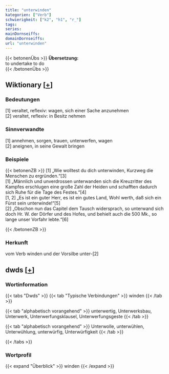 ```yaml
---
title: "unterwinden"
kategorien: ["Verb"]
schwierigkeit: ["k2", "h1", "r_"]
tags:
series:
mainDornseiffs:
domainDornseiffs:
url: "unterwinden"
---
```


{{< betonenÜbs >}}
**Übersetzung:**  
to undertake to do  
{{< /betonenÜbs >}}

## Wiktionary [[+](https://de.wiktionary.org/wiki/unterwinden)]

### Bedeutungen
[1] veraltet, reflexiv: wagen, sich einer Sache anzunehmen  
[2] veraltet, reflexiv: in Besitz nehmen  

### Sinnverwandte
[1] annehmen, sorgen, trauen, unterwerfen, wagen  
[2] aneignen, in seine Gewalt bringen  

### Beispiele
{{< betonenZB >}}
[1] „Wie wolltest du dich unterwinden, Kurzweg die Menschen zu ergründen.“[3]  
[1] „Männlich und unverdrossen unterwanden sich die Kreuzritter des Kampfes erschlugen eine große Zahl der Heiden und schafften dadurch sich Ruhe für die Tage des Festes.“[4]  
[1, 2] „Es ist ein guter Herr, es ist ein gutes Land, Wohl werth, daß sich ein Fürst sein unterwinde!“[5]  
[2] „Obschon nun das Capitel dem Tausch widersprach, so unterwand sich doch Hr. W. der Dörfer und des Hofes, und behielt auch die 500 Mk., so lange unser Vorfahr lebte.“[6]  

{{< /betonenZB >}}
### Herkunft
vom Verb winden und der Vorsilbe unter-[2]  



## dwds [[+](https://www.dwds.de/wb/unterwinden)]

### Wortinformation
{{< tabs "Dwds" >}}
{{< tab "Typische Verbindungen" >}}
winden
{{< /tab >}}

{{< tab "alphabetisch vorangehend" >}}
unterwertig, Unterwerksbau, Unterwerk, Unterwerfungsklausel, Unterwerfungsgeste
{{< /tab >}}

{{< tab "alphabetisch vorangehend" >}}
Unterwolle, unterwühlen, Unterwühlung, unterwürfig, Unterwürfigkeit
{{< /tab >}}

{{< /tabs >}}

### Wortprofil
{{< expand "Überblick" >}} winden {{< /expand >}}

